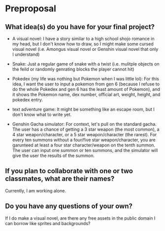 # Preproposal

## What idea(s) do you have for your final project?

- A visual novel: I have a story similar to a high school shojo romance in my head, but I don't know how to draw, so I might make some cursed visual novel (i.e. Amongus visual novel or Genshin visual novel that only I understand)

- Snake: Just a regular game of snake with a twist (i.e. mulitple objects on the feild or randomly genrating blocks the player cannot hit)

- Pokedex (my life was nothing but Pokemon when I was little lol): For this idea, I want the user to input a pokemon from gen 6 (because I refuse to do the whole Pokedex and gen 6 has the least amount of Pokemon), and it shows the Pokemon name, dex number, official art, weight, height, and pokedex entry.

- text adventure game: It might be something like an escape room, but I don't know what to write yet.

- Genshin Gacha simulator: For context, let's pull on the standard gacha. The user has a chance of getting a 3 star weapon (the most common), a 4 star weapon/character, or a 5 star weapon/character (the rarest). For every ten summons without a four/five star weapon/character, you are garunteed at least a four star character/weapon on the tenth summon. The user can input one summon or ten summons, and the simulator will give the user the results of the summon.
## If you plan to collaborate with one or two classmates, what are their names?

Currently, I am working alone.

## Do you have any questions of your own?

If I do make a visual novel, are there any free assets in the public domain I can borrow like sprites and backgrounds?
